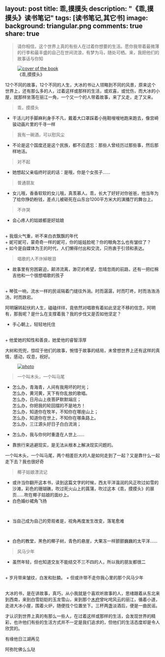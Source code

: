 layout: post
title: 乖,摸摸头
description: "《乖,摸摸头》读书笔记"
tags: [读书笔记,其它书]
image:
  background: triangular.png
comments: true
share: true
---

> 请你相信，这个世界上真的有些人在过着你想要的生活。愿你我带着最微薄的行李和最丰盛的自己在世间流浪，有梦为马，随处可栖。来，我把他们的故事话与你知

<figure>
	<a href="http://img10.360buyimg.com/n0/jfs/t319/15/589155098/637993/bcbb005f/541a47d9Nb42044be.jpg">      
		<img src="http://img10.360buyimg.com/n0/jfs/t319/15/589155098/637993/bcbb005f/541a47d9Nb42044be.jpg" alt="cover of the book" />
    </a>
    <figcaption>《乖,摸摸头》</figcaption>
</figure>

<!--more-->

12个不同的故事，12个不同的人生，大冰的书让人领略到不同的风景，原来这个世界上，还有那么多的人，过着这样或那样的生活，或欢喜，或忧伤，而大冰的小屋，就那样坐落在丽江一角，一个又一个的人带着故事，来了又走，走了又来。

> 乖，摸摸头

+ 干活儿时手脚麻利身手不凡，戴着大口罩踩着小拖鞋嗖嗖地跑来跑去，像宫崎骏动画片里的千寻一样

> 我有一碗酒，可以慰风尘

+ 不论是这个国度还是这个民族，都不应遗忘：那些人曾经历过那些事，然后那样地活。

> 对不起

+ 她想起父亲临终时说的话：是哦，你是个女孩子......

> 普通朋友

+ 女儿哦，香香软软的女儿哦，真羡慕人。乖，长大了好好对你爸爸，他当年为了给你挣奶粉钱，差点儿被砸死在山东台1200平方米大的演播厅的舞台上。

> 不许哭

+ 会心疼人的姑娘都是好姑娘
<br  />
+ 我烟火气重，听不来白衣飘飘的年代
<br  />
+ 妮可妮可，蒙奇奇一样的妮可，你的娃娃脸呢？你的眼角怎么也有皱纹了？
<br  />
+ 如今是自媒体为王的时代，人们懒得付出和交流，只热衷于引领和表达。

> 唱歌的人不许掉眼泪

+ 故事里有穷困窘迫，颠沛流离，渺茫的希望，忽晴忽雨的前路，还有一把红棉吉他和一个很想唱歌的孩子
<br  />
+ 琴弦一响，流水一样的民谣隔着门缝往外淌。时而潺潺，时而叮咚，时而浩浩汤汤，时而跌宕。

阿明辗转起伏的人生，磕磕绊绊，竟依然对唱歌有着如此坚定不移的信念，阿明有，那我呢？是什么在支撑着我？我的步伐又是否如他坚定？

+ 手心朝上，轻轻地托住
<br  />
+ 他爱她的知性和善良，她爱他的睿智淳厚

大树和兜兜，惊叹于他们的故事，惋惜于故事的结局，未曾想世界上还有这样的真情，感动，叹息，祝好。

<figure>
	<a href="http://7vznhl.com1.z0.glb.clouddn.com/2015-3-10-1摸摸头.png">
		<img src="http://7vznhl.com1.z0.glb.clouddn.com/2015-3-10-1摸摸头.png" alt="photo" />
    </a>
</figure>

> 一个叫木头，一个叫马尾

+ 怎么办，青海青，人间有我用坏的时光；<br  />
怎么办，黄河黄，天下有你乱放的歌唱。<br  />
怎么办，日月山上夜菩萨默默端庄；<br  />
怎么办，你把我的轮回摆的不是地方！<br  />
怎么办，知道你在牧羊，不知你在哪座山上；<br  />
怎么办，知道你在世上，不知你在哪条路上。<br  />
怎么办，三江源头好日子白白流淌；<br  />
+ 怎么办，我与你何时重逢在人世上......


+ 靠旅行来逃避现实，是无法从根本上解决现实问题的。

一个叫木头，一个叫马尾，两个相差巨大的人是如何走到了一起？又是靠什么一起走下去？我也很好奇

> 椰子姑娘漂流记

+ 或许当你翻开这本书，读到这篇文字的时候，西太平洋温润的风正吹过如雪的沙滩，彩色的珊瑚礁，吹过死火山上的菖蒲，吹过这本《乖，摸摸头》的扉页......吹在椰子姑娘的面纱上。
+ 白色婚纱裙角飞扬
<br  />

+ 当自己成为自己的旁观者是，视角再度发生改变，落笔愈难
<br  />

+ 白色的教堂，黑色的椰子树，青色的悬崖，大果冻一样颤颤巍巍的太平洋......

> 风马少年

+ 虽然年轻，但也知道交友不能结交不三不四的人，所以我的朋友都很二
<br  />
+ 岁月带来皱纹，白发和肚腩。
+ 但或许带不走你我心里的那个风马少年

<br  />
<br  />

大冰的书，是在讲故事，真巧，从小我就是个喜欢听故事的人，思绪跟着从东北来到西南，来到白雪皑皑的玉龙雪山，来到那个[木府](http://baike.baidu.com/link?url=nvLLbS0yW4mLToIe4Q09p_TpqsBUEntxljUHhfE0sF1PGh7_joCPMe58p977lO_EwvYq7ZwCVDuHwdi5wLjYZK)曾叱咤风云的丽江，循着小道，走进大冰小屋，围着火炉，随便找个位置坐下。三杯两盏淡酒后，便是一曲民谣。

才认识到世界上真的有那么一些人，在过着这样或那样的生活，会发现世界的精彩，也许他们有些的生活方式并不一定是我们追求的，但他们的生活态度却是令人欣赏的。

有缘他日江湖再见

阿弥陀佛么么哒